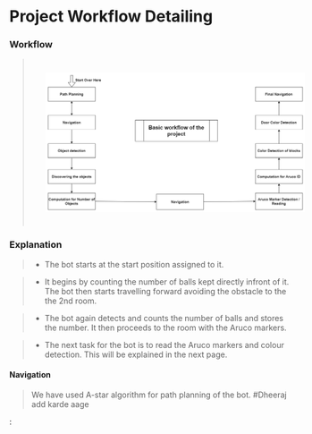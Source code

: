 # Project Workflow Detailing

### **Workflow**

> <img src="../images/workflow.png" style="vertical-align:middle; padding:25px 25px 25px 25px" width="700">

### **Explanation**

> - The bot starts at the start position assigned to it.

> - It begins by counting the number of balls kept directly infront of it. The bot then starts travelling forward avoiding the obstacle to the the 2nd room.

> - The bot again detects and counts the number of balls and stores the number. It then proceeds to the room with the Aruco markers.

> - The next task for the bot is to read the Aruco markers and colour detection. This will be explained in the next page.

#### Navigation

> We have used A-star algorithm for path planning of the bot.
#Dheeraj add karde aage

: 
